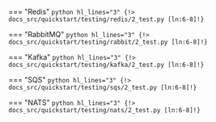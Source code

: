 === "Redis"
    ```python hl_lines="3"
    {!> docs_src/quickstart/testing/redis/2_test.py [ln:6-8]!}
    ```

=== "RabbitMQ"
    ```python hl_lines="3"
    {!> docs_src/quickstart/testing/rabbit/2_test.py [ln:6-8]!}
    ```

=== "Kafka"
    ```python hl_lines="3"
    {!> docs_src/quickstart/testing/kafka/2_test.py [ln:6-8]!}
    ```

=== "SQS"
    ```python hl_lines="3"
    {!> docs_src/quickstart/testing/sqs/2_test.py [ln:6-8]!}
    ```

=== "NATS"
    ```python hl_lines="3"
    {!> docs_src/quickstart/testing/nats/2_test.py [ln:6-8]!}
    ```